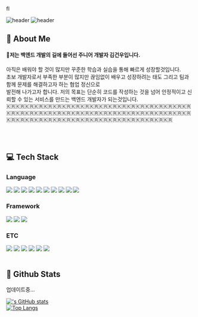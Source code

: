   fl<div>
  <!--Header-->
 ![header](https://capsule-render.vercel.app/api?type=blur&color=gradient&height=300&section=header&text=back-end%20developer)
 ![header](https://capsule-render.vercel.app/api?type=blur&color=gradient&height=300&section=header&text=kimgunwoo)
  
</div>

<div>
  <!--Body-->
  
  ## 👀 About Me
  #### :raising_hand:저는 백엔드 개발의 길에 들어선 주니어 개발자 김건우입니다.<br/>
  아직은 배워야 할 것이 많지만 꾸준한 학습과 실습을 통해 빠르게 성장할것입니다.<br/>
  초보 개발자로서 부족한 부분이 많지만 끊임없이 배우고 성장하려는 태도 그리고 팀과 함께 문제를 해결하고자 하는 협업 정신으로 <br/>
  발전해 나가고자 합니다. 저의 목표는 단순히 코드를 작성하는 것을 넘어 안정적이고 신뢰할 수 있는 서비스를 만드는 백엔드 개발자가 되는것입니다.<br/>
  :kr::kr::kr::kr::kr::kr::kr::kr::kr::kr::kr::kr::kr::kr::kr::kr::kr::kr::kr::kr::kr::kr::kr::kr::kr::kr::kr::kr::kr::kr::kr::kr::kr::kr::kr::kr::kr::kr::kr::kr::kr::kr::kr::kr::kr::kr::kr::kr::kr::kr::kr::kr::kr::kr::kr::kr::kr::kr:
  
  <br/>
  <br/>
  
  ## :computer: Tech Stack
  ### Language
  <!--Python-->
  <img src="https://img.shields.io/badge/Python-3776AB?style=flat-square&logo=Python&logoColor=white"/>
  <!--JavaScript-->
  <img src="https://img.shields.io/badge/JavaScript-F7DF1E?style=flat-square&logo=JavaScript&logoColor=white"/>
  <!--HTML5-->
  <img src="https://img.shields.io/badge/HTML5-E34F26?style=flat-square&logo=HTML5&logoColor=white"/>
  <!--CSS-->
  <img src="https://img.shields.io/badge/CSS3-1572B6?style=flat-square&logo=CSS3&logoColor=white"/>
  <!--git-->
  <img src="https://img.shields.io/badge/git-F05032?style=flat-square&logo=git&logoColor=white"/>
  <!--github-->
  <img src="https://img.shields.io/badge/github-181717?style=flat-square&logo=github&logoColor=white"/>
  <!--spring-->
  <img src="https://img.shields.io/badge/spring-6DB33F?style=flat-square&logo=spring&logoColor=white"/>
  <!--mysql-->
  <img src="https://img.shields.io/badge/mysql-4479A1?style=flat-square&logo=mysql&logoColor=white"/>
  <!--linux-->
  <img src="https://img.shields.io/badge/linux-FCC624?style=flat-square&logo=linux&logoColor=white"/>
  <!--virtualbox-->
  <img src="https://img.shields.io/badge/virtualbox-2F61B4?style=flat-square&logo=virtualbox&logoColor=white"/>
  <br/>
  
  
  ### Framework
  <!--Flask-->
  <img src="https://img.shields.io/badge/Flask-000000?style=flat-square&logo=Flask&logoColor=white"/>
  <!--Django-->
  <img src="https://img.shields.io/badge/Django-092E20?style=flat-square&logo=Django&logoColor=white"/>
  <!--notion-->
  <img src="https://img.shields.io/badge/notion-000000?style=flat-square&logo=notion&logoColor=white"/>

  
  ### ETC
  <!--sketchup-->
  <img src="https://img.shields.io/badge/sketchup-005F9E?style=flat-square&logo=sketchup&logoColor=white"/>
  <!--autocad-->
  <img src="https://img.shields.io/badge/autocad-E51050?style=flat-square&logo=autocad&logoColor=white"/>
  <!--3dmax-->
  <img src="https://img.shields.io/badge/3dmax-0E353D?style=flat-square&logo=3dmax&logoColor=white"/>
  <!--photoshop-->
  <img src="https://img.shields.io/badge/photoshop-0D2192?style=flat-square&logo=photoshop&logoColor=white"/>
  <!--illustration-->
  <img src="https://img.shields.io/badge/illustration-D77310?style=flat-square&logo=illustration&logoColor=white"/>
  <!--D5render-->
  <img src="https://img.shields.io/badge/D5render-311C87?style=flat-square&logo=D5render&logoColor=white"/>
  <br/>
  <br/>
  
  ## 🤔 Github Stats

  업데이트중...

  
  [!['s GitHub stats](https://github-readme-stats.vercel.app/api?username=)](https://github.com/anuraghazra/github-readme-stats)
  <br/>
  [![Top Langs](https://github-readme-stats.vercel.app/api/top-langs/?username=)](https://github.com/anuraghazra/github-readme-stats)
  
</div>

